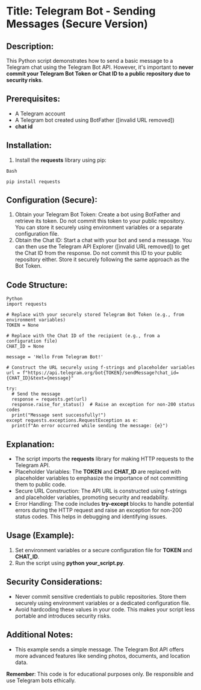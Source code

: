 # Title: Telegram Bot - Sending Messages (Secure Version)

## Description:

This Python script demonstrates how to send a basic message to a Telegram chat using the Telegram Bot API. However, it's important to **never commit your Telegram Bot Token or Chat ID to a public repository due to security risks**.

## Prerequisites:

- A Telegram account
- A Telegram bot created using BotFather ([invalid URL removed])
- **chat id**
  
## Installation:

1. Install the **requests** library using pip:

```
Bash

pip install requests
```

## Configuration (Secure):

1. Obtain your Telegram Bot Token: Create a bot using BotFather and retrieve its token. Do not commit this token to your public repository. You can store it securely using environment variables or a separate configuration file.
2. Obtain the Chat ID: Start a chat with your bot and send a message. You can then use the Telegram API Explorer ([invalid URL removed]) to get the Chat ID from the response. Do not commit this ID to your public repository either. Store it securely following the same approach as the Bot Token.
   
## Code Structure:

```
Python
import requests

# Replace with your securely stored Telegram Bot Token (e.g., from environment variables)
TOKEN = None

# Replace with the Chat ID of the recipient (e.g., from a configuration file)
CHAT_ID = None

message = 'Hello From Telegram Bot!'

# Construct the URL securely using f-strings and placeholder variables
url = f"https://api.telegram.org/bot{TOKEN}/sendMessage?chat_id={CHAT_ID}&text={message}"

try:
  # Send the message
  response = requests.get(url)
  response.raise_for_status()  # Raise an exception for non-200 status codes
  print("Message sent successfully!")
except requests.exceptions.RequestException as e:
  print(f"An error occurred while sending the message: {e}")
```


## Explanation:

- The script imports the **requests** library for making HTTP requests to the Telegram API.
- Placeholder Variables: The **TOKEN** and **CHAT_ID** are replaced with placeholder variables to emphasize the importance of not committing them to public code.
- Secure URL Construction: The API URL is constructed using f-strings and placeholder variables, promoting security and readability.
- Error Handling: The code includes **try-except** blocks to handle potential errors during the HTTP request and raise an exception for non-200 status codes. This helps in debugging and identifying issues.
  
## Usage (Example):

1. Set environment variables or a secure configuration file for **TOKEN** and **CHAT_ID**.
2. Run the script using **python your_script.py**.

## Security Considerations:

- Never commit sensitive credentials to public repositories. Store them securely using environment variables or a dedicated configuration file.
- Avoid hardcoding these values in your code. This makes your script less portable and introduces security risks.

## Additional Notes:

- This example sends a simple message. The Telegram Bot API offers more advanced features like sending photos, documents, and location data.


**Remember**: This code is for educational purposes only. Be responsible and use Telegram bots ethically.